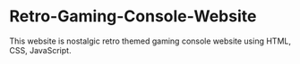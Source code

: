 # Retro-Gaming-Console-Website
This website is nostalgic retro themed gaming console website using HTML, CSS, JavaScript.
